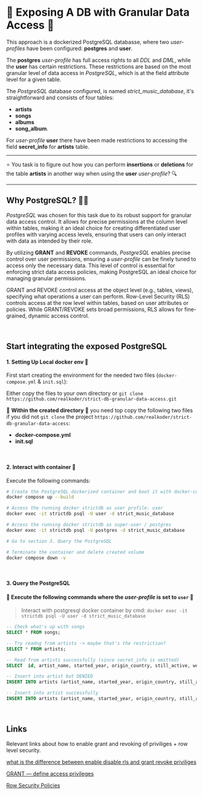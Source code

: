 # 🚫 Exposing A DB with Granular Data Access 🚫

This approach is a dockerized PostgreSQL databasse, where two _user-profiles_ have been configured: **postgres** and **user**.

The **postgres** _user-profile_ has full access rights to all _DDL_ and _DML_, while the **user** has certain restrictions. These restrictions are based on the most granular level of data access in _PostgreSQL_, which is at the field attribute level for a given table.

The _PostgreSQL_ database configured, is named _strict_music_database_, it's straightforward and consists of four tables:

- **artists**
- **songs**
- **albums**
- **song_album**.

For _user-profile_ **user** there have been made restrictions to accessing the field **secret_info** for **artists** table.

---

⭐️ You task is to figure out how you can perform **insertions** or **deletions** for the table **artists** in another way when using the **user** _user-profile_? 🔍

---

## Why PostgreSQL? 🕵️‍♀️

_PostgreSQL_ was chosen for this task due to its robust support for granular data access control. It allows for precise permissions at the column level within tables, making it an ideal choice for creating differentiated user profiles with varying access levels, ensuring that users can only interact with data as intended by their role.

By utilizing **GRANT** and **REVOKE** commands, _PostgreSQL_ enables precise control over user permissions, ensuring a _user-profile_ can be finely tuned to access only the necessary data. This level of control is essential for enforcing strict data access policies, making PostgreSQL an ideal choice for managing granular permissions.

GRANT and REVOKE control access at the object level (e.g., tables, views), specifying what operations a user can perform. Row-Level Security (RLS) controls access at the row level within tables, based on user attributes or policies. While GRANT/REVOKE sets broad permissions, RLS allows for fine-grained, dynamic access control.

<br>

## Start integrating the exposed PostgreSQL

#### 1. Setting Up Local docker env 🐳

First start creating the environment for the needed two files (`docker-compose.yml` & `init.sql`):

Either copy the files to your own directory or `git clone https://github.com/realkoder/strict-db-granular-data-access.git`

🛑 **Within the created directory** 🛑 you need top copy the following two files if you did not `git clone` the project `https://github.com/realkoder/strict-db-granular-data-access`:

- **docker-compose.yml**
- **init.sql**

<br>

#### 2. Interact with container 🚀

Execute the following commands:

```bash
# Create the PostgreSQL dockerized container and boot it with docker-compose
docker compose up --build

# Access the running docker strictdb as user profile: user
docker exec -it strictdb psql -U user -d strict_music_database

# Access the running docker strictdb as super-user / postgres
docker exec -it strictdb psql -U postgres -d strict_music_database

# Go to section 3. Query the PostgreSQL

# Terminate the container and delete created volume
docker compose down -v
```

<br>

#### 3. Query the PostgreSQL

#### 🌟 Execute the following commands where the _user-profile_ is set to `user` 🌟

> Interact with postgresql docker container by cmd: `docker exec -it strictdb psql -U user -d strict_music_database`

```sql
-- Check what's up with songs
SELECT * FROM songs;

-- Try readng from artists -> maybe that's the restriction?
SELECT * FROM artists;

-- Read from artists successfully (since secret_info is omitted)
SELECT  id, artist_name, started_year, origin_country, still_active, website_url FROM artists;

-- Insert into artist but DENIED
INSERT INTO artists (artist_name, started_year, origin_country, still_active, website_url, secret_info) VALUES('SOME ARTIST', 2000, 'DK', FALSE, 'https://some-url.com', 'SOME SECRET');

-- Insert into artist successfully
INSERT INTO artists (artist_name, started_year, origin_country, still_active, website_url) VALUES('SOME ARTIST', 2000, 'DK', FALSE, 'https://some-url.com');
```

<br>

## Links

Relevant links about how to enable grant and revoking of priviliges + row level security.

[what is the difference between enable disable rls and grant revoke priviliges](https://stackoverflow.com/questions/57103952/what-is-the-difference-between-enable-disable-rls-and-grant-revoke-priviliges)

[GRANT — define access privileges](https://www.postgresql.org/docs/current/sql-grant.html)

[Row Security Policies](https://www.postgresql.org/docs/current/ddl-rowsecurity.html)
